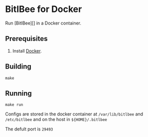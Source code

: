 # BitlBee for Docker
Run [BitlBee][] in a Docker container.

## Prerequisites
1. Install [Docker][].

## Building

```
make
```

## Running

```
make run
```

Configs are stored in the docker container at `/var/lib/bitlbee` and `/etc/bitlbee` and on the host in `${HOME}/.bitlbee`

The defult port is `29493`

[znc]: https://www.bitlbee.org/
[docker]: http://docker.io/
